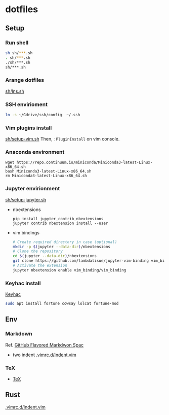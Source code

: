 # dotfiles

## Setup

### Run shell
```sh
sh sh/***.sh
. sh/***.sh
./sh/***.sh
sh/***.sh
```

### Arange dotfiles
[sh/lns.sh](sh/lns.sh)


### SSH envirioment
```sh
ln -s ~/Gdrive/ssh/config  ~/.ssh
```


### Vim plugins install
[sh/setup-vim.sh](sh/setup-vim.sh)
Then, `:PluginInstall` on vim console.


### Anaconda environment
```
wget https://repo.continuum.io/miniconda/Miniconda3-latest-Linux-x86_64.sh
bash Miniconda3-latest-Linux-x86_64.sh
rm Miniconda3-latest-Linux-x86_64.sh
```


### Jupyter envirionment
[sh/setup-jupyter.sh](sh/setup-jupyter.sh)

- nbextensions
  ```
  pip install jupyter_contrib_nbextensions
  jupyter contrib nbextension install --user
  ```
- vim bindings
  ```sh
  # Create required directory in case (optional)
  mkdir -p $(jupyter --data-dir)/nbextensions
  # Clone the repository
  cd $(jupyter --data-dir)/nbextensions
  git clone https://github.com/lambdalisue/jupyter-vim-binding vim_binding
  # Activate the extension
  jupyter nbextension enable vim_binding/vim_binding
  ```

### Keyhac install
[Keyhac](https://sites.google.com/site/craftware/keyhac-en)


```sh
sudo apt install fortune cowsay lolcat fortune-mod
```


## Env
### Markdown
Ref. [GitHub Flavored Markdwon Spac](https://github.github.com/gfm/)

- two indent
  [.vimrc.d/indent.vim](.vimrc.d/indent.vim)

### TeX
- [TeX](TeX)


## Rust
[.vimrc.d/indent.vim](.vimrc.d/indent.vim)


